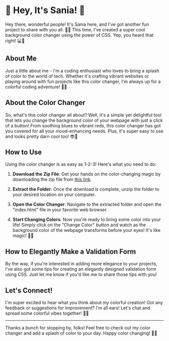 # 🌈 Hey, It's Sania! 🎨

Hey there, wonderful people! It's Sania here, and I've got another fun project to share with you all. 🚀✨ This time, I've created a super cool background color changer using the power of CSS. Yep, you heard that right! 💻🌈

## About Me

Just a little about me - I'm a coding enthusiast who loves to bring a splash of color to the world of tech. Whether it's crafting vibrant websites or playing around with fun projects like this color changer, I'm always up for a colorful coding adventure! 🎨🌟

## About the Color Changer

So, what's this color changer all about? Well, it's a simple yet delightful tool that lets you change the background color of your webpage with just a click of a button! From soothing blues to vibrant reds, this color changer has got you covered for all your mood-enhancing needs. Plus, it's super easy to use and looks pretty darn cool too! 😎🌟

## How to Use

Using the color changer is as easy as 1-2-3! Here's what you need to do:

1. **Download the Zip File**: Get your hands on the color-changing magic by downloading the zip file from [this link](#).

2. **Extract the Folder**: Once the download is complete, unzip the folder to your desired location on your computer.

3. **Open the Color Changer**: Navigate to the extracted folder and open the "index.html" file in your favorite web browser.

4. **Start Changing Colors**: Now you're ready to bring some color into your life! Simply click on the "Change Color" button and watch as the background color of the webpage transforms before your eyes! It's like magic! 🌈✨

## How to Elegantly Make a Validation Form

By the way, if you're interested in adding more elegance to your projects, I've also got some tips for creating an elegantly designed validation form using CSS. Just let me know if you'd like me to share those tips with you!

## Let's Connect!

I'm super excited to hear what you think about my colorful creation! Got any feedback or suggestions for improvement? I'm all ears! Let's chat and spread some colorful vibes together! 🌟💬

---

Thanks a bunch for stopping by, folks! Feel free to check out my color changer and add a splash of color to your day. Happy color changing! 🎉🌈
